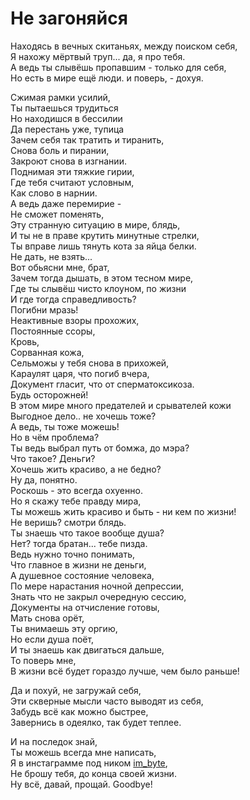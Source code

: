 # Не загоняйся

Находясь в вечных скитаньях, между поиском себя, \
Я нахожу мёртвый труп... да, я про тебя. \
А ведь ты слывёшь пропавшим - только для себя, \
Но есть в мире ещё люди. и поверь, - дохуя.

Сжимая рамки усилий, \
Ты пытаешься трудиться \
Но находишся в бессилии \
Да перестань уже, тупица \
Зачем себя так тратить и тиранить, \
Снова боль и пирании, \
Закроют снова в изгнании. \
Поднимая эти тяжкие гирии, \
Где тебя считают условным, \
Как слово в нарнии. \
А ведь даже перемирие - \
Не сможет поменять, \
Эту странную ситуацию в мире, блядь, \
И ты не в праве крутить минутные стрелки, \
Ты вправе лишь тянуть кота за яйца белки. \
Не дать, не взять... \
Вот обьясни мне, брат, \
Зачем тогда дышать, в этом тесном мире, \
Где ты слывёш чисто клоуном, по жизни \
И где тогда справедливость? \
Погибни мразь! \
Неактивные взоры прохожих, \
Постоянные ссоры, \
Кровь, \
Сорванная кожа, \
Сельможы у тебя снова в прихожей, \
Караулят царя, что погиб вчера, \
Документ гласит, что от сперматоксикоза. \
Будь осторожней! \
В этом мире много предателей и срывателей кожи \
Выгодное дело.. не хочешь тоже? \
А ведь, ты тоже можешь! \
Но в чём проблема? \
Ты ведь выбрал путь от бомжа, до мэра? \
Что такое? Деньги? \
Хочешь жить красиво, а не бедно? \
Ну да, понятно. \
Роскошь - это всегда охуенно. \
Но я скажу тебе правду мира, \
Ты можешь жить красиво и быть - ни кем по жизни! \
Не веришь? смотри блядь. \
Ты знаешь что такое вообще душа? \
Нет? тогда братан... тебе пизда. \
Ведь нужно точно понимать, \
Что главное в жизни не деньги, \
А душевное состояние человека, \
По мере нарастания ночной депрессии, \
Знать что не закрыл очередную сессию, \
Документы на отчисление готовы, \
Мать снова орёт, \
Ты внимаешь эту оргию, \
Но если душа поёт, \
И ты знаешь как двигаться дальше, \
То поверь мне, \
В жизни всё будет гораздо лучше, чем было раньше! 

Да и похуй, не загружай себя, \
Эти скверные мысли часто выводят из себя, \
Забудь всё как можно быстрее, \
Завернись в одеялко, так будет теплее. 

И на последок знай, \
Ты можешь всегда мне написать, \
Я в инстаграмме под ником [im_byte](https://instagram.com/im_byte), \
Не брошу тебя, до конца своей жизни. \
Ну всё, давай, прощай. Goodbye!
